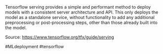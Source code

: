 Tensorflow serving provides a simple and performant method to deploy models with a consistent server architecture and API. This only deploys the model as a standalone service, without functionality to add any additional preprocessing or post-processing steps, other than those already built into the model. 

Source: https://www.tensorflow.org/tfx/guide/serving

#MLdeployment #tensorflow 